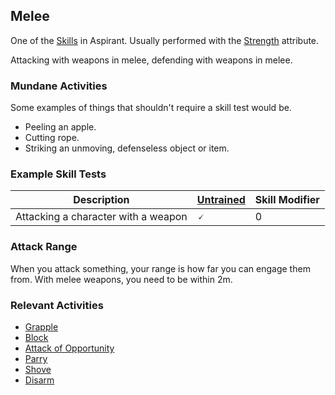 ## Melee
One of the [Skills](Skills) in Aspirant. Usually performed with the [Strength](Stats#Strength) attribute.

Attacking with weapons in melee, defending with weapons in melee.

### Mundane Activities
Some examples of things that shouldn't require a skill test would be.
* Peeling an apple.
* Cutting rope.
* Striking an unmoving, defenseless object or item.

### Example Skill Tests

| Description                         | [Untrained](Skills#Untrained) | Skill Modifier |
| ----------------------------------- | ----------------------------- | -------------- |
| Attacking a character with a weapon | 🗸                             | 0               |

### Attack Range
When you attack something, your range is how far you can engage them from. With melee weapons, you need to be within 2m. 

### Relevant Activities
* [Grapple](Combat#Grapple)
* [Block](Combat#Block)
* [Attack of Opportunity](Combat#Attack%20of%20Opportunity)
* [Parry](Combat#Parry)
* [Shove](Combat#Shove)
* [Disarm](Combat#Disarm)